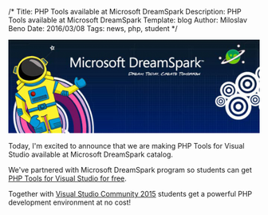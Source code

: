 /*
Title: PHP Tools available at Microsoft DreamSpark
Description: PHP Tools available at Microsoft DreamSpark
Template: blog
Author: Miloslav Beno
Date: 2016/03/08
Tags: news, php, student
*/

![DreamSpark](img/ds.png)

Today, I'm excited to announce that we are making PHP Tools for Visual Studio available at Microsoft DreamSpark catalog.

We've partnered with Microsoft DreamSpark program so students can get [PHP Tools for Visual Studio for free](https://www.dreamspark.com/Product/Product.aspx?productid=106).

Together with [Visual Studio Community 2015](https://www.dreamspark.com/Product/Product.aspx?productid=106) students get a powerful PHP development environment at no cost!



